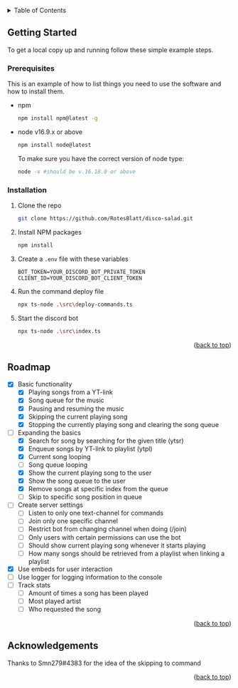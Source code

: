 <a name="readme-top"></a>

<!-- TABLE OF CONTENTS -->
<details>
  <summary>Table of Contents</summary>
  <ol>
    <li>
      <a href="#getting-started">Getting Started</a>
      <ul>
        <li><a href="#prerequisites">Prerequisites</a></li>
        <li><a href="#installation">Installation</a></li>
      </ul>
    </li>
    <li><a href="#roadmap">Roadmap</a></li>
    <li><a href="#acknowledgements">Acknowledgements</a></li>
  </ol>
</details>

<!-- GETTING STARTED -->
## Getting Started

To get a local copy up and running follow these simple example steps.

### Prerequisites

This is an example of how to list things you need to use the software and how to install them.
* npm
  ```sh
  npm install npm@latest -g
  ```
* node v16.9.x or above
    ```sh
    npm install node@latest
    ```
    To make sure you have the correct version of node type:
    ```sh
    node -v #should be v.16.18.0 or above
    ```

### Installation

1. Clone the repo
    ```sh
    git clone https://github.com/RotesBlatt/disco-salad.git
    ```
2. Install NPM packages
    ```sh
    npm install
    ```
3. Create a `.env` file with these variables
    ```env
    BOT_TOKEN=YOUR_DISCORD_BOT_PRIVATE_TOKEN
    CLIENT_ID=YOUR_DISCORD_BOT_CLIENT_TOKEN
    ```
4. Run the command deploy file
    ```sh
    npx ts-node .\src\deploy-commands.ts
    ```
5. Start the discord bot
    ```sh
    npx ts-node .\src\index.ts
    ```
<p align="right">(<a href="#readme-top">back to top</a>)</p>


<!-- Roadmap -->
## Roadmap
- [x] Basic functionality
    - [x] Playing songs from a YT-link
    - [x] Song queue for the music 
    - [x] Pausing and resuming the music
    - [x] Skipping the current playing song
    - [x] Stopping the currently playing song and clearing the song queue
- [ ] Expanding the basics
    - [x] Search for song by searching for the given title (ytsr)
    - [x] Enqueue songs by YT-link to playlist (ytpl)
    - [x] Current song looping
    - [ ] Song queue looping
    - [x] Show the current playing song to the user
    - [x] Show the song queue to the user
    - [x] Remove songs at specific index from the queue
    - [ ] Skip to specific song position in queue
- [ ] Create server settings
  - [ ] Listen to only one text-channel for commands
  - [ ] Join only one specific channel
  - [ ] Restrict bot from changing channel when doing (/join)
  - [ ] Only users with certain permissions can use the bot
  - [ ] Should show current playing song whenever it starts playing
  - [ ] How many songs should be retrieved from a playlist when linking a playlist
- [x] Use embeds for user interaction
- [ ] Use logger for logging information to the console
- [ ] Track stats
    - [ ] Amount of times a song has been played
    - [ ] Most played artist
    - [ ] Who requested the song
<p align="right">(<a href="#readme-top">back to top</a>)</p>

<!-- Acknowledgements -->
## Acknowledgements
Thanks to Smn279#4383 for the idea of the skipping to command
<p align="right">(<a href="#readme-top">back to top</a>)</p>